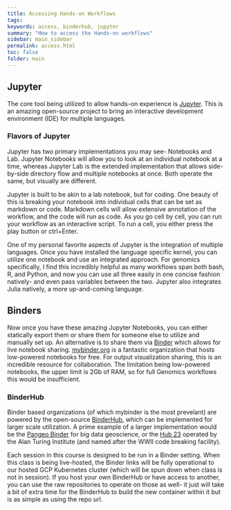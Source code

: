 ```yaml
---
title: Accessing Hands-on Workflows
tags: 
keywords: access, binderhub, jupyter
summary: "How to access the Hands-on workflows"
sidebar: main_sidebar
permalink: access.html
toc: false
folder: main
---
```


## Jupyter
The core tool being utilized to allow hands-on experience is [Jupyter](https://jupyter.org/). This is an amazing open-source project to bring an interactive development environment (IDE) for multiple languages. 

### Flavors of Jupyter
Jupyter has two primary implementations you may see- Notebooks and Lab. Jupyter Notebooks will allow you to look at an individual notebook at a time, whereas Jupyter Lab is the extended implementation that allows side-by-side directory flow and multiple notebooks at once. Both operate the same, but visually are different. 

Jupyter is built to be akin to a lab notebook, but for coding. One beauty of this is breaking your notebook into individual cells that can be set as markdown or code. Markdown cells will allow extensive annotation of the workflow, and the code will run as code. As you go cell by cell, you can run your workflow as an interactive script. To run a cell, you either press the play button or ctrl+Enter. 

One of my personal favorite aspects of Jupyter is the integration of multiple languages. Once you have installed the language specific kernel, you can utilize one notebook and use an integrated approach. For genomics specifically, I find this incredibly helpful as many workflows span both bash, R, and Python, and now you can use all three easily in one concise fashion natively- and even pass variables between the two. Jupyter also integrates Julia natively, a more up-and-coming language. 

## Binders
Now once you have these amazing Jupyter Notebooks, you can either statically export them or share them for someone else to utilize and manually set up. An alternative is to share them via [Binder](https://mybinder.readthedocs.io/en/latest/) which allows for live notebook sharing. [mybinder.org](https://mybinder.org/) is a fantastic organization that hosts low-powered notebooks for free. For output visualization sharing, this is an incredible resource for collaboration. The limitation being low-powered notebooks, the upper limit is 2Gb of RAM, so for full Genomics workflows this would be insufficient. 

### BinderHub
Binder based organizations (of which mybinder is the most prevelant) are powered by the open-source [BinderHub](https://binderhub.readthedocs.io/en/latest/), which can be implemented for larger scale utilization. A prime example of a larger implementation would be the [Pangeo Binder](https://binder.pangeo.io/) for big data geoscience, or the [Hub 23](https://alan-turing-institute.github.io/hub23-deploy/) operated by the Alan Turing Institute (and named after the WWII code breaking facility). 

Each session in this course is designed to be run in a Binder setting. When this class is being live-hosted, the Binder links will be fully operational to our hosted GCP Kubernetes cluster (which will be spun down when class is not in session). If you host your own BinderHub or have access to another, you can use the raw repositories to operate on those as well- it just will take a bit of extra time for the BinderHub to build the new container within it but is as simple as using the repo url. 
